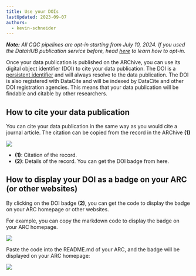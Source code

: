 ```yaml
---
title: Use your DOIs
lastUpdated: 2023-09-07
authors:
  - kevin-schneider
---
```


_**Note:** All CQC pipelines are opt-in starting from July 10, 2024. If you used the DataHUB publication service before, head [here](../../arc-validation/validation-packages) to learn how to opt-in._

Once your data publication is published on the ARChive, you can use its digital object identifier (DOI) to cite your data publication. The DOI is a [persistent identifier](../../../docs/fundamentals/persistent-identifiers) and will always resolve to the data publication. The DOI is also registered with DataCite and will be indexed by DataCite and other DOI registration agencies. This means that your data publication will be findable and citable by other researchers.

## How to cite your data publication

You can cite your data publication in the same way as you would cite a journal article. The citation can be copied from the record in the ARChive **(1)**

![](@images/data-publications/doi-accession.png)

- **(1)**: Citation of the record.
- **(2)**: Details of the record. You can get the DOI badge from here.

## How to display your DOI as a badge on your ARC (or other websites)

By clicking on the DOI badge **(2)**, you can get the code to display the badge on your ARC homepage or other websites.

For example, you can copy the markdown code to display the badge on your ARC homepage.

![](@images/data-publications/doi-badge.png)

Paste the code into the README.md of your ARC, and the badge will be displayed on your ARC homepage:

![](@images/data-publications/doi-badge-display.png)
